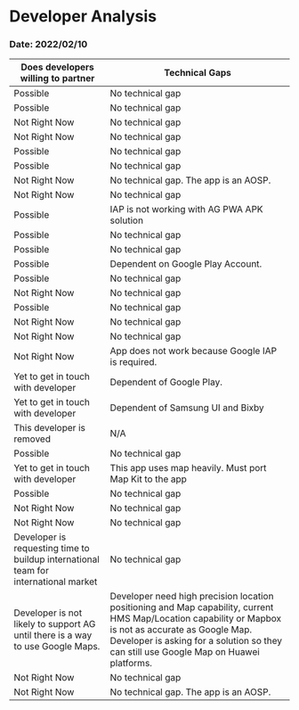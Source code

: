 # Developer Analysis
### Date: 2022/02/10

| **Does developers willing to partner**                                              | **Technical Gaps**                                                                                                                                                                                                                              |
| ----------------------------------------------------------------------------------- | ----------------------------------------------------------------------------------------------------------------------------------------------------------------------------------------------------------------------------------------------- |
| Possible                                                                            | No technical gap                                                                                                                                                                                                                                |
| Possible                                                                            | No technical gap                                                                                                                                                                                                                                |
| Not Right Now                                                                       | No technical gap                                                                                                                                                                                                                                |
| Not Right Now                                                                       | No technical gap                                                                                                                                                                                                                                |
| Possible                                                                            | No technical gap                                                                                                                                                                                                                                |
| Possible                                                                            | No technical gap                                                                                                                                                                                                                                |
| Not Right Now                                                                       | No technical gap. The app is an AOSP.                                                                                                                                                                                                           |
| Not Right Now                                                                       | No technical gap                                                                                                                                                                                                                                |
| Possible                                                                            | IAP is not working with AG PWA APK solution                                                                                                                                                                                                     |
| Possible                                                                            | No technical gap                                                                                                                                                                                                                                |
| Possible                                                                            | No technical gap                                                                                                                                                                                                                                |
| Possible                                                                            | Dependent on Google Play Account.                                                                                                                                                                                                               |
| Possible                                                                            | No technical gap                                                                                                                                                                                                                                |
| Not Right Now                                                                       | No technical gap                                                                                                                                                                                                                                |
| Possible                                                                            | No technical gap                                                                                                                                                                                                                                |
| Not Right Now                                                                       | No technical gap                                                                                                                                                                                                                                |
| Not Right Now                                                                       | No technical gap                                                                                                                                                                                                                                |
| Not Right Now                                                                       | App does not work because Google IAP is required.                                                                                                                                                                                               |
| Yet to get in touch with developer                                                  | Dependent of Google Play.                                                                                                                                                                                                                       |
| Yet to get in touch with developer                                                  | Dependent of Samsung UI and Bixby                                                                                                                                                                                                               |
| This developer is removed                                                           | N/A                                                                                                                                                                                                                                             |
| Possible                                                                            | No technical gap                                                                                                                                                                                                                                |
| Yet to get in touch with developer                                                  | This app uses map heavily. Must port Map Kit to the app                                                                                                                                                                                         |
| Possible                                                                            | No technical gap                                                                                                                                                                                                                                |
| Not Right Now                                                                       | No technical gap                                                                                                                                                                                                                                |
| Not Right Now                                                                       | No technical gap                                                                                                                                                                                                                                |
| Developer is requesting time to buildup international team for international market | No technical gap                                                                                                                                                                                                                                |
| Developer is not likely to support AG until there  is a way to use Google Maps.     | Developer need high precision location positioning and Map capability, current HMS Map/Location capability or Mapbox is not as accurate as Google Map. Developer is asking for a solution so they can still use Google Map on Huawei platforms. |
| Not Right Now                                                                       | No technical gap                                                                                                                                                                                                                                |
| Not Right Now                                                                       | No technical gap. The app is an AOSP.                                                                                                                                                                                                           |